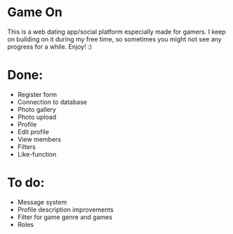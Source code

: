 # Game On
This is a web dating app/social platform especially made for gamers. I keep on building on it during my free time, so sometimes you might not see any progress for a while.
Enjoy! :)

# Done: 
* Register form
* Connection to database 
* Photo gallery
* Photo upload
* Profile
* Edit profile
* View members
* Filters
* Like-function

# To do:
* Message system
* Profile description improvements
* Filter for game genre and games
* Roles
